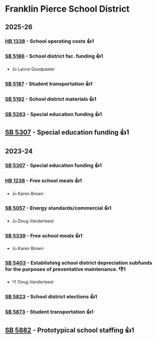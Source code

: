 # Franklin Pierce School District
## 2025-26

### [HB 1338](/bill/2025-26/hb/1338/) - School operating costs 👍1  

### [SB 5186](/bill/2025-26/sb/5186/) - School district fac. funding 👍1  
* 👍 Lance Goodpaster

### [SB 5187](/bill/2025-26/sb/5187/) - Student transportation 👍1  

### [SB 5192](/bill/2025-26/sb/5192/) - School district materials 👍1  

### [SB 5263](/bill/2025-26/sb/5263/) - Special education funding 👍1  

## [SB 5307](/bill/2025-26/sb/5307/) - Special education funding 👍1  

## 2023-24

### [SB 5307](/bill/2023-24/sb/5307/) - Special education funding 👍1  

### [HB 1238](/bill/2023-24/hb/1238/) - Free school meals 👍1  
* 👍 Karen Brown

### [SB 5057](/bill/2023-24/sb/5057/) - Energy standards/commercial 👍1  
* 👍 Doug Vanderleest

### [SB 5339](/bill/2023-24/sb/5339/) - Free school meals 👍1  
* 👍 Karen Brown

### [SB 5403](/bill/2023-24/sb/5403/) - Establishing school district depreciation subfunds for the purposes of preventative maintenance.  👎1 
* 👎 Doug Vanderleest

### [SB 5823](/bill/2023-24/sb/5823/) - School district elections 👍1  

### [SB 5873](/bill/2023-24/sb/5873/) - Student transportation 👍1  

## [SB 5882](/bill/2023-24/sb/5882/) - Prototypical school staffing 👍1  
